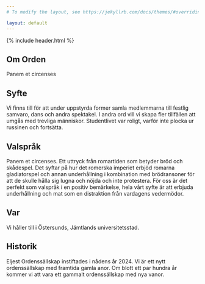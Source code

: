 ```yaml
---
# To modify the layout, see https://jekyllrb.com/docs/themes/#overriding-theme-defaults

layout: default
---
```

<section class="hero hero--about">
  {% include header.html %}
  <h1 class="hero_headline">Om Orden</h1>
  <p class="hero_text">Panem et circenses</p>
</section>
<section>
   <div class="page_container">
    <h2 class="page_headline">Syfte</h2>
    <p class="page_text page_text--last">Vi finns till för att under uppstyrda former samla medlemmarna till festlig samvaro, dans och andra spektakel. I andra ord vill vi skapa fler tillfällen att umgås med trevliga människor. Studentlivet var roligt, varför inte plocka ur russinen och fortsätta.</p>
    <h2 class="page_headline">Valspråk</h2>
    <p class="page_text page_text--last">Panem et circenses. Ett uttryck från romartiden som betyder bröd och skådespel. Det syftar på hur det romerska imperiet erbjöd romarna gladiatorspel och annan underhållning i kombination med brödransoner för att de skulle hålla sig lugna och nöjda och inte protestera. För oss är det perfekt som valspråk i en positiv bemärkelse, hela vårt syfte är att erbjuda underhållning och mat som en distraktion från vardagens vedermödor.</p>
    <h2 class="page_headline">Var</h2>
    <p class="page_text page_text--last">Vi håller till i Östersunds, Jämtlands universitetsstad.</p>
    <h2 class="page_headline">Historik</h2>
    <p class="page_text page_text--last">Eljest Ordenssällskap instiftades i nådens år 2024. Vi är ett nytt ordenssällskap med framtida gamla anor. Om blott ett par hundra år kommer vi att vara ett gammalt ordenssällskap med nya vanor.</p>
  </div>
</section>
